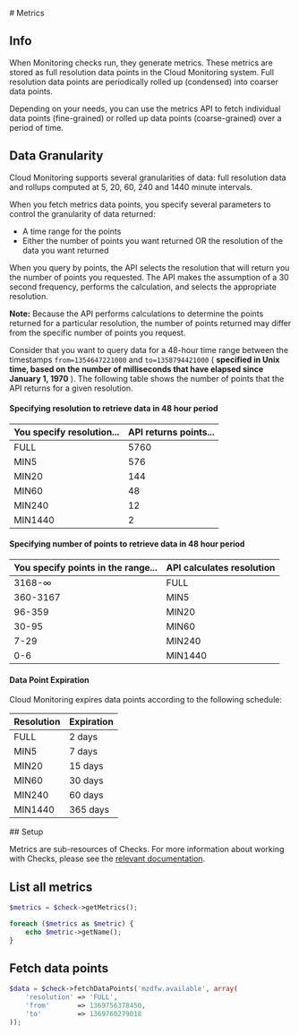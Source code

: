 # Metrics

## Info

When Monitoring checks run, they generate metrics. These metrics are stored as full resolution data points in the Cloud Monitoring system. Full resolution data points are periodically rolled up (condensed) into coarser data points.

Depending on your needs, you can use the metrics API to fetch individual data points (fine-grained) or rolled up data points (coarse-grained) over a period of time.

## Data Granularity

Cloud Monitoring supports several granularities of data: full resolution data and rollups computed at 5, 20, 60, 240 and 1440 minute intervals.

When you fetch metrics data points, you specify several parameters to control the granularity of data returned:

- A time range for the points
- Either the number of points you want returned OR the resolution of the data you want returned

When you query by points, the API selects the resolution that will return you the number of points you requested. The API makes the assumption of a 30 second frequency, performs the calculation, and selects the appropriate resolution.

**Note:** Because the API performs calculations to determine the points returned for a particular resolution, the number of points returned may differ from the specific number of points you request.

Consider that you want to query data for a 48-hour time range between the timestamps `from=1354647221000` and `to=1358794421000` ( **specified in Unix time, based on the number of milliseconds that have elapsed since January 1, 1970** ). The following table shows the number of points that the API returns for a given resolution.

#### Specifying resolution to retrieve data in 48 hour period

You specify resolution...|API returns points...
---|---
FULL|5760
MIN5|576
MIN20|144
MIN60|48
MIN240|12
MIN1440|2

#### Specifying number of points to retrieve data in 48 hour period

You specify points in the range...|API calculates resolution
---|---
3168-∞|FULL
360-3167|MIN5
96-359|MIN20
30-95|MIN60
7-29|MIN240
0-6|MIN1440

#### Data Point Expiration

Cloud Monitoring expires data points according to the following schedule:

Resolution|Expiration
---|---
FULL|2 days
MIN5|7 days
MIN20|15 days
MIN60|30 days
MIN240|60 days
MIN1440|365 days

## Setup

Metrics are sub-resources of Checks. For more information about working with Checks, please see the [relevant documentation](Checks.md).

## List all metrics
```php
$metrics = $check->getMetrics();

foreach ($metrics as $metric) {
	echo $metric->getName();
}
```

## Fetch data points
```php
$data = $check->fetchDataPoints('mzdfw.available', array(
	'resolution' => 'FULL',
	'from'       => 1369756378450,
	'to'         => 1369760279018
));
```